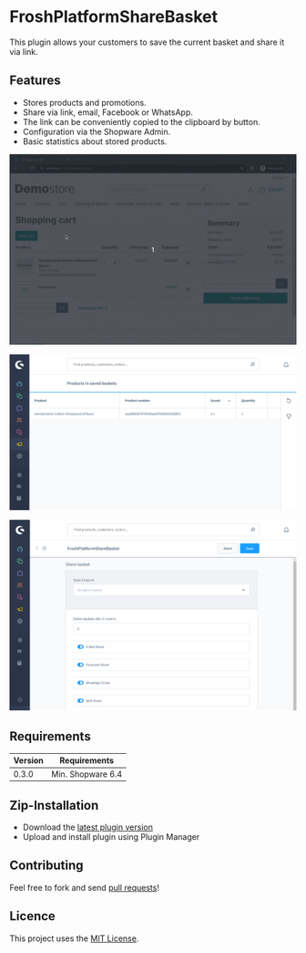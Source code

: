 # FroshPlatformShareBasket

This plugin allows your customers to save the current basket and share it via link.

## Features
* Stores products and promotions.
* Share via link, email, Facebook or WhatsApp.
* The link can be conveniently copied to the clipboard by button.
* Configuration via the Shopware Admin.
* Basic statistics about stored products.


![Demonstration](https://raw.githubusercontent.com/FriendsOfShopware/FroshPlatformShareBasket/master/src/Resources/store/images/description_0.gif)

![Statistics](https://raw.githubusercontent.com/FriendsOfShopware/FroshPlatformShareBasket/master/src/Resources/store/images/2.png)

![Settings](https://raw.githubusercontent.com/FriendsOfShopware/FroshPlatformShareBasket/master/src/Resources/store/images/3.png)

## Requirements

| Version 	| Requirements               	|
|---------	|----------------------------	|
| 0.3.0    	| Min. Shopware 6.4 	        |


## Zip-Installation

* Download the [latest plugin version](https://github.com/FriendsOfShopware/FroshPlatformShareBasket/releases/latest/)
* Upload and install plugin using Plugin Manager


## Contributing

Feel free to fork and send [pull requests](https://github.com/FriendsOfShopware/FroshPlatformShareBasket)!

## Licence

This project uses the [MIT License](LICENCE.md).
